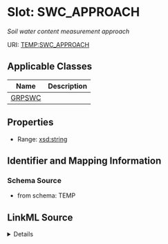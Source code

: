# Slot: SWC_APPROACH
_Soil water content measurement approach_


URI: [TEMP:SWC_APPROACH](https://example.org/TEMP/SWC_APPROACH)



<!-- no inheritance hierarchy -->




## Applicable Classes

| Name | Description |
| --- | --- |
[GRPSWC](GRPSWC.md) | 






## Properties

* Range: [xsd:string](xsd:string)







## Identifier and Mapping Information







### Schema Source


* from schema: TEMP




## LinkML Source

<details>
```yaml
name: SWC_APPROACH
description: Soil water content measurement approach
from_schema: TEMP
rank: 1000
alias: SWC_APPROACH
domain_of:
- GRP_SWC
range: string

```
</details>